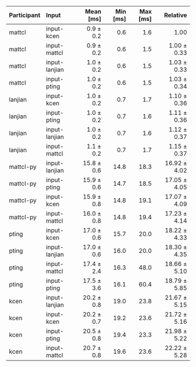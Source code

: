 | Participant | Input | Mean [ms] | Min [ms] | Max [ms] | Relative |
|:---|:---|---:|---:|---:|---:|
| mattcl | input-kcen | 0.9 ± 0.2 | 0.6 | 1.6 | 1.00 |
| mattcl | input-mattcl | 0.9 ± 0.2 | 0.6 | 1.5 | 1.00 ± 0.33 |
| mattcl | input-lanjian | 1.0 ± 0.2 | 0.6 | 1.5 | 1.03 ± 0.33 |
| mattcl | input-pting | 1.0 ± 0.2 | 0.6 | 1.5 | 1.03 ± 0.34 |
| lanjian | input-kcen | 1.0 ± 0.2 | 0.7 | 1.7 | 1.10 ± 0.36 |
| lanjian | input-pting | 1.0 ± 0.2 | 0.7 | 1.6 | 1.11 ± 0.36 |
| lanjian | input-lanjian | 1.0 ± 0.2 | 0.7 | 1.6 | 1.12 ± 0.37 |
| lanjian | input-mattcl | 1.1 ± 0.2 | 0.7 | 1.7 | 1.15 ± 0.37 |
| mattcl-py | input-lanjian | 15.8 ± 0.6 | 14.8 | 18.3 | 16.92 ± 4.02 |
| mattcl-py | input-pting | 15.9 ± 0.6 | 14.7 | 18.5 | 17.05 ± 4.05 |
| mattcl-py | input-kcen | 15.9 ± 0.8 | 14.8 | 19.1 | 17.07 ± 4.09 |
| mattcl-py | input-mattcl | 16.0 ± 0.8 | 14.8 | 19.4 | 17.23 ± 4.14 |
| pting | input-kcen | 17.0 ± 0.6 | 15.7 | 20.0 | 18.22 ± 4.33 |
| pting | input-lanjian | 17.0 ± 0.6 | 16.0 | 20.0 | 18.30 ± 4.35 |
| pting | input-mattcl | 17.4 ± 2.4 | 16.3 | 48.0 | 18.66 ± 5.10 |
| pting | input-pting | 17.5 ± 3.6 | 16.1 | 60.4 | 18.79 ± 5.85 |
| kcen | input-lanjian | 20.2 ± 0.8 | 19.0 | 23.8 | 21.67 ± 5.15 |
| kcen | input-kcen | 20.2 ± 0.7 | 19.2 | 23.6 | 21.72 ± 5.16 |
| kcen | input-pting | 20.5 ± 0.8 | 19.4 | 23.3 | 21.98 ± 5.22 |
| kcen | input-mattcl | 20.7 ± 0.8 | 19.6 | 23.6 | 22.22 ± 5.28 |
